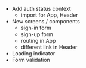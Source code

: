 - Add auth status context
  - import for App, Header
- New screens / components
  - sign-in form
  - sign-up form
  - routing in App
  - different link in Header
- Loading indicator
- Form validation

<!-- DONE --

-->

